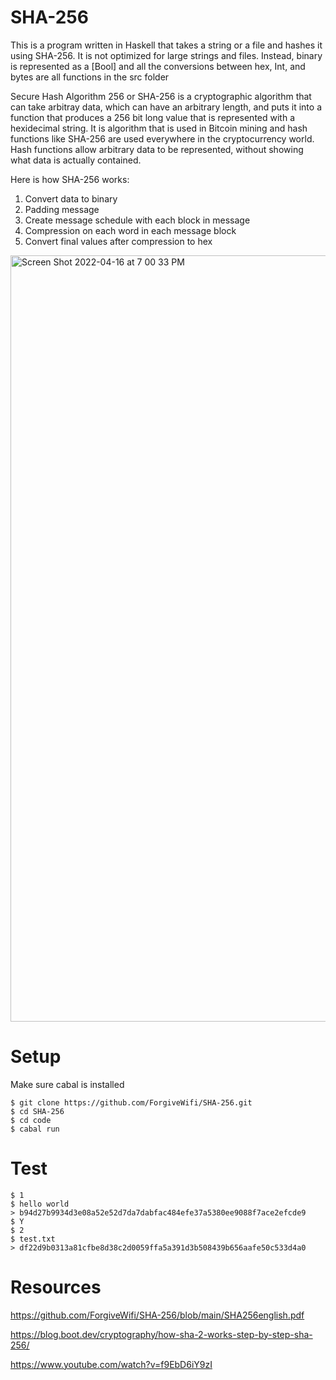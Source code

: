 # SHA-256
This is a program written in Haskell that takes a string or a file and hashes it using SHA-256.  It is not optimized for large strings and files.  Instead, binary is represented as a [Bool] and all the conversions between hex, Int, and bytes are all functions in the src folder

Secure Hash Algorithm 256 or SHA-256 is a cryptographic algorithm that can take arbitray data, which can have an arbitrary length, and puts it into a function that produces a 256 bit long value that is represented with a hexidecimal string.  It is algorithm that is used in Bitcoin mining and hash functions like SHA-256 are used everywhere in the cryptocurrency world.  Hash functions allow arbitrary data to be represented, without showing what data is actually contained.  

Here is how SHA-256 works:
1. Convert data to binary 
2. Padding message
3. Create message schedule with each block in message 
4. Compression on each word in each message block 
5. Convert final values after compression to hex

<img width="1226" alt="Screen Shot 2022-04-16 at 7 00 33 PM" src="https://user-images.githubusercontent.com/85458169/163735040-e3243fb4-9203-4041-8edd-4337cc3866b4.png">

# Setup 

Make sure cabal is installed 
```
$ git clone https://github.com/ForgiveWifi/SHA-256.git
$ cd SHA-256
$ cd code
$ cabal run
```

# Test 
```
$ 1
$ hello world
> b94d27b9934d3e08a52e52d7da7dabfac484efe37a5380ee9088f7ace2efcde9
$ Y 
$ 2
$ test.txt
> df22d9b0313a81cfbe8d38c2d0059ffa5a391d3b508439b656aafe50c533d4a0
```

# Resources

https://github.com/ForgiveWifi/SHA-256/blob/main/SHA256english.pdf

https://blog.boot.dev/cryptography/how-sha-2-works-step-by-step-sha-256/

https://www.youtube.com/watch?v=f9EbD6iY9zI
